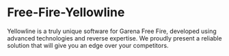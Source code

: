 # Free-Fire-Yellowline
Yellowline is a truly unique software for Garena Free Fire, developed using advanced technologies and reverse expertise. We proudly present a reliable solution that will give you an edge over your competitors. 
